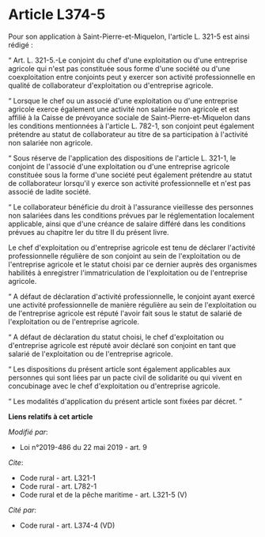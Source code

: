 # Article L374-5

Pour son application à Saint-Pierre-et-Miquelon, l'article L. 321-5 est ainsi rédigé :

“ Art. L. 321-5.-Le conjoint du chef d'une exploitation ou d'une entreprise agricole qui n'est pas constituée sous forme
d'une société ou d'une coexploitation entre conjoints peut y exercer son activité professionnelle en qualité de collaborateur
d'exploitation ou d'entreprise agricole.

“ Lorsque le chef ou un associé d'une exploitation ou d'une entreprise agricole exerce également une activité non salariée
non agricole et est affilié à la Caisse de prévoyance sociale de Saint-Pierre-et-Miquelon dans les conditions mentionnées à
l'article L. 782-1, son conjoint peut également prétendre au statut de collaborateur au titre de sa participation à
l'activité non salariée non agricole.

“ Sous réserve de l'application des dispositions de l'article L. 321-1, le conjoint de l'associé d'une exploitation ou d'une
entreprise agricole constituée sous la forme d'une société peut également prétendre au statut de collaborateur lorsqu'il y
exerce son activité professionnelle et n'est pas associé de ladite société.

“ Le collaborateur bénéficie du droit à l'assurance vieillesse des personnes non salariées dans les conditions prévues par le
réglementation localement applicable, ainsi que d'une créance de salaire différé dans les conditions prévues au chapitre Ier
du titre II du présent livre.

Le chef d'exploitation ou d'entreprise agricole est tenu de déclarer l'activité professionnelle régulière de son conjoint au
sein de l'exploitation ou de l'entreprise agricole et le statut choisi par ce dernier auprès des organismes habilités à
enregistrer l'immatriculation de l'exploitation ou de l'entreprise agricole.

“ A défaut de déclaration d'activité professionnelle, le conjoint ayant exercé une activité professionnelle de manière
régulière au sein de l'exploitation ou de l'entreprise agricole est réputé l'avoir fait sous le statut de salarié de
l'exploitation ou de l'entreprise agricole.

“ A défaut de déclaration du statut choisi, le chef d'exploitation ou d'entreprise agricole est réputé avoir déclaré son
conjoint en tant que salarié de l'exploitation ou de l'entreprise agricole.

“ Les dispositions du présent article sont également applicables aux personnes qui sont liées par un pacte civil de
solidarité ou qui vivent en concubinage avec le chef d'exploitation ou d'entreprise agricole.

“ Les modalités d'application du présent article sont fixées par décret. ”

**Liens relatifs à cet article**

_Modifié par_:

  - Loi n°2019-486 du 22 mai 2019 - art. 9

_Cite_:

  - Code rural - art. L321-1
  - Code rural - art. L782-1
  - Code rural et de la pêche maritime - art. L321-5 (V)

_Cité par_:

  - Code rural - art. L374-4 (VD)
